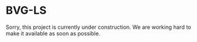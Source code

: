 # BVG-LS
Sorry, this project is currently under construction.
We are working hard to make it available as soon as possible.

